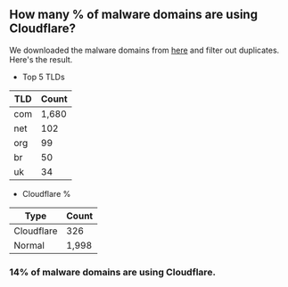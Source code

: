 ## How many % of malware domains are using Cloudflare?


We downloaded the malware domains from [here](https://urlhaus.abuse.ch) and filter out duplicates.
Here's the result.


[//]: # (start replacement)


- Top 5 TLDs

| TLD | Count |
| --- | --- |
| com | 1,680 |
| net | 102 |
| org | 99 |
| br | 50 |
| uk | 34 |


- Cloudflare %

| Type | Count |
| --- | --- |
| Cloudflare | 326 |
| Normal | 1,998 |


### 14% of malware domains are using Cloudflare.